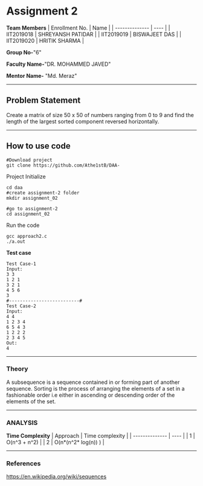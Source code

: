 # Assignment 2


**Team Members**
|   Enrollment No.  |   Name   |
|   --------------  |   ----   |
|    IIT2019018  |   SHREYANSH PATIDAR |
|    IIT2019019  |   BISWAJEET DAS |
|    IIT2019020  |   HRITIK SHARMA | 

**Group No-**"6"

**Faculty Name-**"DR. MOHAMMED JAVED"

**Mentor Name-** "Md. Meraz"

---
## Problem Statement
Create a matrix of size 50 x 50 of numbers ranging from 0 to 9 and find the length of the largest sorted component reversed horizontally.

---
## How to use code
```
#Download project
git clone https://github.com/Athe1stB/DAA-
```
Project Initialize
```
cd daa
#create assignment-2 folder
mkdir assignment_02

#go to assignment-2
cd assignment_02
```
Run the code
```
gcc approach2.c
./a.out
```
**Test case**
```
Test Case-1
Input:
3 3
1 2 1
3 2 1
4 5 6
3
#--------------------------#
Test Case-2
Input:
4 4
1 2 3 4
6 5 4 3
1 2 2 2
2 3 4 5
Out:
4
```
---

### Theory
A subsequence is a sequence contained in or forming part of another sequence.
Sorting is the process of arranging the elements of a set in a fashionable order i.e either in ascending or descending order of the elements of the set.

---

### ANALYSIS

**Time Complexity**
|   Approach  |   Time complexity   |
|   --------------  |   ----   |
|    1  |   O(n^3 + n^2) |
|    2  |   O(n*(n^2* log(n)) ) |

---

### References

https://en.wikipedia.org/wiki/sequences
